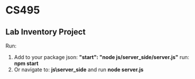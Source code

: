# CS495
## Lab Inventory Project

Run:
1. Add to your package json: **"start": "node js/server_side/server.js"**
    run: **npm start**
2. Or navigate to: **js\server_side** and run **node server.js**